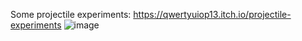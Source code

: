 Some projectile experiments: https://qwertyuiop13.itch.io/projectile-experiments
![image](https://github.com/user-attachments/assets/2a042888-71bb-4675-9951-015f105838c4)
